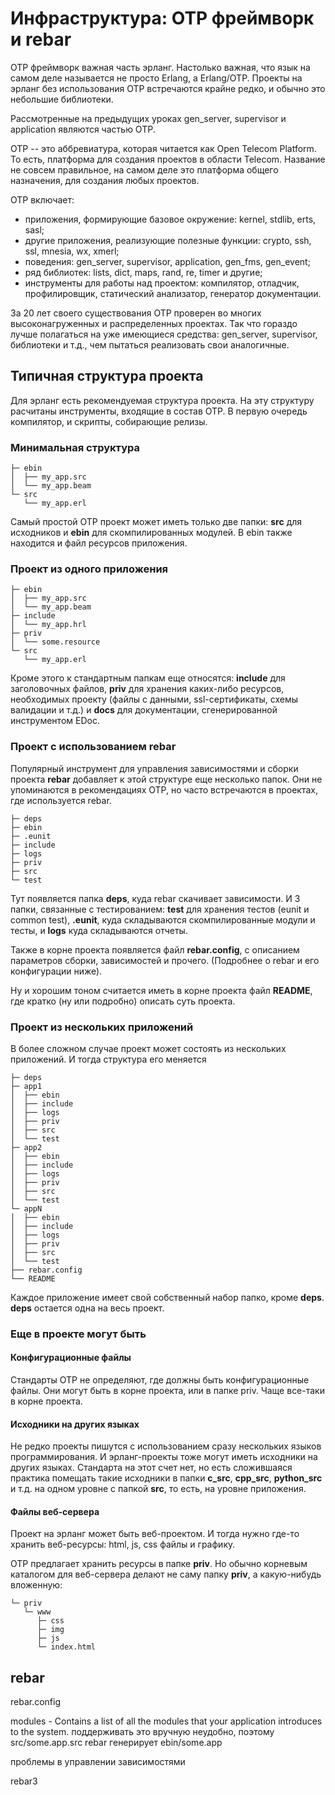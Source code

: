 # Инфраструктура: OTP фреймворк и rebar

OTP фреймворк важная часть эрланг. Настолько важная, что язык на самом
деле называется не просто Erlang, а Erlang/OTP. Проекты на эрланг без
использования OTP встречаются крайне редко, и обычно это небольшие
библиотеки.

Рассмотренные на предыдущих уроках gen\_server, supervisor и
application являются частью OTP.

OTP -- это аббревиатура, которая читается как Open Telecom Platform.
То есть, платформа для создания проектов в области Telecom.  Название
не совсем правильное, на самом деле это платформа общего назначения,
для создания любых проектов.

OTP включает:
- приложения, формирующие базовое окружение: kernel, stdlib, erts, sasl;
- другие приложения, реализующие полезные функции: crypto, ssh, ssl, mnesia, wx, xmerl;
- поведения: gen\_server, supervisor, application, gen\_fms, gen\_event;
- ряд библиотек: lists, dict, maps, rand, re, timer и другие;
- инструменты для работы над проектом: компилятор, отладчик, профилировщик, статический анализатор, генератор документации.

За 20 лет своего существования OTP проверен во многих
высоконагруженных и распределенных проектах. Так что гораздо лучше
полагаться на уже имеющиеся средства: gen\_server, supervisor,
библиотеки и т.д., чем пытаться реализовать свои аналогичные.


## Типичная структура проекта

Для эрланг есть рекомендуемая структура проекта. На эту структуру расчитаны
инструменты, входящие в состав OTP. В первую очередь компилятор, и скрипты,
собирающие релизы.


### Минимальная структура

```
├─ ebin
│  ├── my_app.src
│  └── my_app.beam
└─ src
   └── my_app.erl
```

Самый простой OTP проект может иметь только две папки:
**src** для исходников и **ebin** для скомпилированных модулей.
В ebin также находится и файл ресурсов приложения.


### Проект из одного приложения

```
├─ ebin
│  ├── my_app.src
│  └── my_app.beam
├─ include
│  └── my_app.hrl
├─ priv
│  └── some.resource
└─ src
   └── my_app.erl
```

Кроме этого к стандартным папкам еще относятся:
**include** для заголовочных файлов,
**priv** для хранения каких-либо ресурсов, необходимых проекту
(файлы с данными, ssl-сертификаты, схемы валидации и т.д.)
и **docs** для документации, сгенерированной инструментом EDoc.


### Проект с использованием rebar

Популярный инструмент для управления зависимостями и сборки проекта
**rebar** добавляет к этой структуре еще несколько папок.  Они не
упоминаются в рекомендациях OTP, но часто встречаются в проектах, где
используется rebar.

```
├─ deps
├─ ebin
├─ .eunit
├─ include
├─ logs
├─ priv
├─ src
└─ test
```

Тут появляется папка **deps**, куда rebar скачивает зависимости.
И 3 папки, связанные с тестированием:
**test** для хранения тестов (eunit и common test),
**.eunit**, куда складываются скомпилированные модули и тесты,
и **logs** куда складываются отчеты.

Также в корне проекта появляется файл **rebar.config**, с описанием
параметров сборки, зависимостей и прочего. (Подробнее о rebar
и его конфигурации ниже).

Ну и хорошим тоном считается иметь в корне проекта файл **README**,
где кратко (ну или подробно) описать суть проекта.


### Проект из нескольких приложений

В более сложном случае проект может состоять из нескольких приложений.
И тогда структура его меняется

```
├─ deps
├─ app1
│  ├── ebin
│  ├── include
│  ├── logs
│  ├── priv
│  ├── src
│  └── test
├─ app2
│  ├── ebin
│  ├── include
│  ├── logs
│  ├── priv
│  ├── src
│  └── test
└─ appN
│  ├── ebin
│  ├── include
│  ├── logs
│  ├── priv
│  ├── src
│  └── test
├── rebar.config
└── README
```

Каждое приложение имеет свой собственный набор папко, кроме **deps**.
**deps** остается одна на весь проект.


### Еще в проекте могут быть


#### Конфигурационные файлы

Стандарты OTP не определяют, где должны быть конфигурационные
файлы. Они могут быть в корне проекта, или в папке priv.  Чаще
все-таки в корне проекта.


#### Исходники на других языках

Не редко проекты пишутся с использованием сразу нескольких языков
программирования.  И эрланг-проекты тоже могут иметь исходники на
других языках.  Стандарта на этот счет нет, но есть сложившаяся
практика помещать такие исходники в папки **c_src**, **cpp_src**,
**python_src** и т.д. на одном уровне с папкой **src**, то есть, на
уровне приложения.


#### Файлы веб-сервера

Проект на эрланг может быть веб-проектом. И тогда нужно где-то
хранить веб-ресурсы: html, js, css файлы и графику.

OTP предлагает хранить ресурсы в папке **priv**. Но обычно корневым
каталогом для веб-сервера делают не саму папку **priv**, а
какую-нибудь вложенную:

```
└─ priv
   └─ www
      ├─ css
      ├─ img
      ├─ js
      └─ index.html
```


## rebar

rebar.config

modules - Contains a list of all the modules that your application introduces to the system.
поддерживать это вручную неудобно, поэтому
src/some.app.src
rebar генерирует ebin/some.app

проблемы в управлении зависимостями

rebar3
